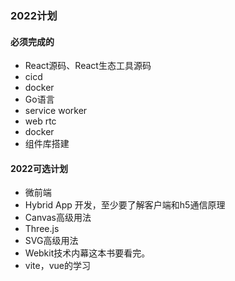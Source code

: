 ### 2022计划
#### 必须完成的
- React源码、React生态工具源码
- cicd
- docker
- Go语言
- service worker
- web rtc
- docker
- 组件库搭建

#### 2022可选计划
- 微前端
- Hybrid App 开发，至少要了解客户端和h5通信原理
- Canvas高级用法
- Three.js
- SVG高级用法
- Webkit技术内幕这本书要看完。
- vite，vue的学习
